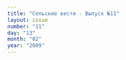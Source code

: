 ```yaml
---
title: "Сельские вести - Выпуск №11"
layout: issue
number: "11"
day: "13"
month: "02"
year: "2009"
---
```

